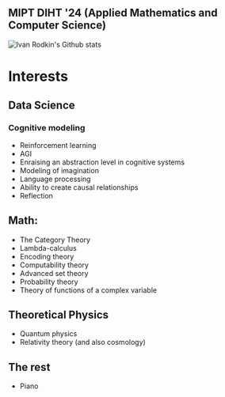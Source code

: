 ## MIPT DIHT '24 (Applied Mathematics and Computer Science)
![Ivan Rodkin's Github stats](https://github-readme-stats.vercel.app/api?username=RodkinIvan&count_private=true&show_icons=true&theme=midnight-purple)
# Interests
## Data Science
### Cognitive modeling
- Reinforcement learning
- AGI
- Enraising an abstraction level in cognitive systems
- Modeling of imagination
- Language processing
- Ability to create causal relationships
- Reflection

## Math:
- The Category Theory
- Lambda-calculus
- Encoding theory
- Сomputability theory
- Advanced set theory
- Probability theory
- Theory of functions of a complex variable

## Theoretical Physics
- Quantum physics
- Relativity theory (and also cosmology)

## The rest
- Piano
